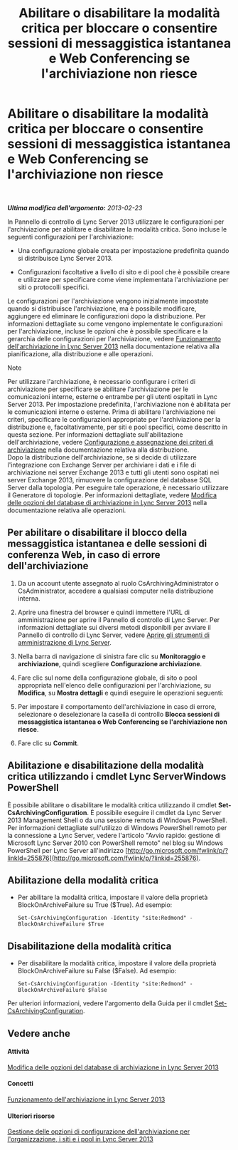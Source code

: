 ﻿---
title: Abilitare o disabilitare la modalità critica per bloccare o consentire sessioni di messaggistica istantanea e Web Conferencing se l'archiviazione non riesce
TOCTitle: Abilitare o disabilitare la modalità critica per bloccare o consentire sessioni di messaggistica istantanea e Web Conferencing se l'archiviazione non riesce
ms:assetid: fafdcd2e-b778-4ed5-a25f-09208aa3b699
ms:mtpsurl: https://technet.microsoft.com/it-it/library/Gg182609(v=OCS.15)
ms:contentKeyID: 49302552
ms.date: 08/24/2015
mtps_version: v=OCS.15
ms.translationtype: HT
---

# Abilitare o disabilitare la modalità critica per bloccare o consentire sessioni di messaggistica istantanea e Web Conferencing se l'archiviazione non riesce

 

_**Ultima modifica dell'argomento:** 2013-02-23_

In Pannello di controllo di Lync Server 2013 utilizzare le configurazioni per l'archiviazione per abilitare e disabilitare la modalità critica. Sono incluse le seguenti configurazioni per l'archiviazione:

  - Una configurazione globale creata per impostazione predefinita quando si distribuisce Lync Server 2013.

  - Configurazioni facoltative a livello di sito e di pool che è possibile creare e utilizzare per specificare come viene implementata l'archiviazione per siti o protocolli specifici.

Le configurazioni per l'archiviazione vengono inizialmente impostate quando si distribuisce l'archiviazione, ma è possibile modificare, aggiungere ed eliminare le configurazioni dopo la distribuzione. Per informazioni dettagliate su come vengono implementate le configurazioni per l'archiviazione, incluse le opzioni che è possibile specificare e la gerarchia delle configurazioni per l'archiviazione, vedere [Funzionamento dell'archiviazione in Lync Server 2013](lync-server-2013-how-archiving-works.md) nella documentazione relativa alla pianificazione, alla distribuzione e alle operazioni.


> [!NOTE]
> Per utilizzare l'archiviazione, è necessario configurare i criteri di archiviazione per specificare se abilitare l'archiviazione per le comunicazioni interne, esterne o entrambe per gli utenti ospitati in Lync Server 2013. Per impostazione predefinita, l'archiviazione non è abilitata per le comunicazioni interne o esterne. Prima di abilitare l'archiviazione nei criteri, specificare le configurazioni appropriate per l'archiviazione per la distribuzione e, facoltativamente, per siti e pool specifici, come descritto in questa sezione. Per informazioni dettagliate sull'abilitazione dell'archiviazione, vedere <A href="lync-server-2013-configuring-and-assigning-archiving-policies.md">Configurazione e assegnazione dei criteri di archiviazione</A> nella documentazione relativa alla distribuzione.<BR>Dopo la distribuzione dell'archiviazione, se si decide di utilizzare l'integrazione con Exchange Server per archiviare i dati e i file di archiviazione nei server Exchange 2013 e tutti gli utenti sono ospitati nei server Exchange 2013, rimuovere la configurazione del database SQL Server dalla topologia. Per eseguire tale operazione, è necessario utilizzare il Generatore di topologie. Per informazioni dettagliate, vedere <A href="lync-server-2013-changing-archiving-database-options.md">Modifica delle opzioni del database di archiviazione in Lync Server 2013</A> nella documentazione relativa alle operazioni.



## Per abilitare o disabilitare il blocco della messaggistica istantanea e delle sessioni di conferenza Web, in caso di errore dell'archiviazione

1.  Da un account utente assegnato al ruolo CsArchivingAdministrator o CsAdministrator, accedere a qualsiasi computer nella distribuzione interna.

2.  Aprire una finestra del browser e quindi immettere l'URL di amministrazione per aprire il Pannello di controllo di Lync Server. Per informazioni dettagliate sui diversi metodi disponibili per avviare il Pannello di controllo di Lync Server, vedere [Aprire gli strumenti di amministrazione di Lync Server](lync-server-2013-open-lync-server-administrative-tools.md).

3.  Nella barra di navigazione di sinistra fare clic su **Monitoraggio e archiviazione**, quindi scegliere **Configurazione archiviazione**.

4.  Fare clic sul nome della configurazione globale, di sito o pool appropriata nell'elenco delle configurazioni per l'archiviazione, su **Modifica**, su **Mostra dettagli** e quindi eseguire le operazioni seguenti:

5.  Per impostare il comportamento dell'archiviazione in caso di errore, selezionare o deselezionare la casella di controllo **Blocca sessioni di messaggistica istantanea o Web Conferencing se l'archiviazione non riesce**.

6.  Fare clic su **Commit**.

## Abilitazione e disabilitazione della modalità critica utilizzando i cmdlet Lync ServerWindows PowerShell

È possibile abilitare o disabilitare le modalità critica utilizzando il cmdlet **Set-CsArchivingConfiguration**. È possibile eseguire il cmdlet da Lync Server 2013 Management Shell o da una sessione remota di Windows PowerShell. Per informazioni dettagliate sull'utilizzo di Windows PowerShell remoto per la connessione a Lync Server, vedere l'articolo "Avvio rapido: gestione di Microsoft Lync Server 2010 con PowerShell remoto" nel blog su Windows PowerShell per Lync Server all'indirizzo [http://go.microsoft.com/fwlink/p/?linkId=255876](http://go.microsoft.com/fwlink/p/?linkid=255876).

## Abilitazione della modalità critica

  - Per abilitare la modalità critica, impostare il valore della proprietà BlockOnArchiveFailure su True ($True). Ad esempio:
    
        Set-CsArchivingConfiguration -Identity "site:Redmond" -BlockOnArchiveFailure $True

## Disabilitazione della modalità critica

  - Per disabilitare la modalità critica, impostare il valore della proprietà BlockOnArchiveFailure su False ($False). Ad esempio:
    
        Set-CsArchivingConfiguration -Identity "site:Redmond" -BlockOnArchiveFailure $False

Per ulteriori informazioni, vedere l'argomento della Guida per il cmdlet [Set-CsArchivingConfiguration](https://docs.microsoft.com/en-us/powershell/module/skype/Set-CsArchivingConfiguration).

## Vedere anche

#### Attività

[Modifica delle opzioni del database di archiviazione in Lync Server 2013](lync-server-2013-changing-archiving-database-options.md)  

#### Concetti

[Funzionamento dell'archiviazione in Lync Server 2013](lync-server-2013-how-archiving-works.md)  

#### Ulteriori risorse

[Gestione delle opzioni di configurazione dell'archiviazione per l'organizzazione, i siti e i pool in Lync Server 2013](lync-server-2013-managing-archiving-configuration-options-for-your-organization-sites-and-pools.md)

